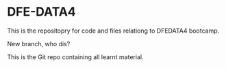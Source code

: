# DFE-DATA4

This is the repositopry for code and files relationg to DFEDATA4 bootcamp.

New branch, who dis?

This is the Git repo containing all learnt material.
